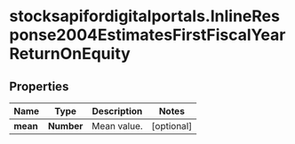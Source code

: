 # stocksapifordigitalportals.InlineResponse2004EstimatesFirstFiscalYearReturnOnEquity

## Properties

Name | Type | Description | Notes
------------ | ------------- | ------------- | -------------
**mean** | **Number** | Mean value. | [optional] 


